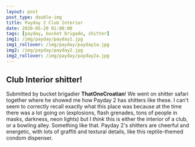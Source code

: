 ```yaml
---
layout: post
post_type: double-img
title: Payday 2 Club Interior
date: 2020-05-20 01:00:00
tags: [payday, bucket brigade, shitter]
img1: /img/payday/payday1.jpg
img1_rollover: /img/payday/payday1a.jpg
img2: /img/payday/payday2.jpg
img2_rollover: /img/payday/payday2a.jpg
---
```

## Club Interior shitter!

Submitted by bucket brigadier **ThatOneCroatian**! We went on shitter safari together where he showed me how Payday 2 has shitters like these. I can't seem to correctly recall exactly what this place was because at the time there was a lot going on (explosions, flash grenades, tons of people in masks, darkness, neon lights) but I *think* this is either the interior of a club, or a bowling alley. Something like that. Payday 2's shitters are cheerful and energetic, with lots of graffiti and textural details, like this reptile-themed condom dispenser. 
